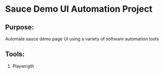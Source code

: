 # Sauce Demo UI Automation Project

## Purpose:
Automate sauce demo page UI using a variety of software automation tools


## Tools:
1. Playwrigth
